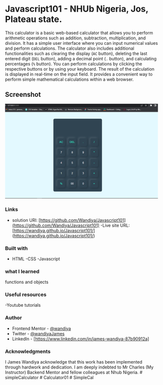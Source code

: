 # Javascript101 - NHUb Nigeria, Jos,  Plateau state.
This calculator is a basic web-based calculator that allows you to perform arithmetic operations such as addition, subtraction, multiplication, and division. It has a simple user interface where you can input numerical values and perform calculations. The calculator also includes additional functionalities such as clearing the display (`AC` button), deleting the last entered digit (`DEL` button), adding a decimal point (`.` button), and calculating percentages (`%` button). 
You can perform calculations by clicking the respective buttons or by using your keyboard. The result of the calculation is displayed in real-time on the input field. It provides a convenient way to perform simple mathematical calculations within a web browser.
## Screenshot
![](./screenshot/simpleCalculator.PNG)

### Links 
- solution URl: [https://github.com/Wandiya/Javascript101](https://github.com/Wandiya/Javascript101)
-Live site URL: [https://wandiya.github.io/Javascript101/] (https://wandiya.github.io/Javascript101/)


### Built with 
- HTML 
-CSS
-Javascript

### what I learned
functions and objects 

### Useful resources

-Youtube tutorials


### Author 
- Frontend Mentor - [@wandiya](https://www.frontendmentor.io/home)
- Twitter - [@wandiyaJames](https://twitter.com/home)
- LinkedIn - [https://www.linkedin.com/in/james-wandiya-87b90912a]

### Acknowledgments
I James Wandiya acknowledge that this work has been implemented through hardwork and dedication. I am deeply indebted to Mr Charles (My  Instructor) Backend Mentor and fellow colleagues at Nhub Nigeria.
#   s i m p l e C a l c u l a t o r 
 
 #   C a l c u l a t o r 0 1 
 
 #   S i m p l e C a l 
 
 